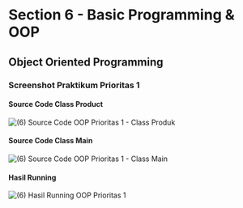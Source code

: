 # Section 6 - Basic Programming & OOP
## Object Oriented Programming
### Screenshot Praktikum Prioritas 1
#### Source Code Class Product
![(6) Source Code OOP Prioritas 1 - Class Produk](https://user-images.githubusercontent.com/95559118/224495764-3327958b-462b-4b4a-b85d-61abf41eac0c.png) <br>
#### Source Code Class Main
![(6) Source Code OOP Prioritas 1 - Class Main](https://user-images.githubusercontent.com/95559118/224495776-06266e3b-b23d-434b-968f-c722ea0224be.png) <br>
#### Hasil Running
![(6) Hasil Running OOP Prioritas 1](https://user-images.githubusercontent.com/95559118/224495780-3a1e8e97-e2dd-410a-af5a-594b7657d8ce.png)

